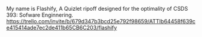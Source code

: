 My name is Flashify, A Quizlet ripoff designed for the optimality of CSDS 393: Sofware Enginnering. 
https://trello.com/invite/b/679d347b3bcd25e792f98659/ATTIb64458f639ce415414ade7ec2de411b65CB6C203/flashify
